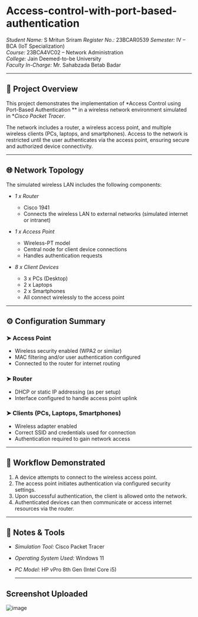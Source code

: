 # Access-control-with-port-based-authentication
*Student Name:* S Mritun Sriram 
*Register No.:* 23BCAR0539
*Semester:* IV – BCA (IoT Specialization)  
*Course:* 23BCA4VC02 – Network Administration  
*College:* Jain Deemed-to-be University  
*Faculty In-Charge:* Mr. Sahabzada Betab Badar

---

## 🧠 Project Overview  
This project demonstrates the implementation of *Access Control using Port-Based Authentication ** in a wireless network environment simulated in **Cisco Packet Tracer*.

The network includes a router, a wireless access point, and multiple wireless clients (PCs, laptops, and smartphones). Access to the network is restricted until the user authenticates via the access point, ensuring secure and authorized device connectivity.

---

## 🌐 Network Topology  
The simulated wireless LAN includes the following components:

- *1 x Router*  
  - Cisco 1941  
  - Connects the wireless LAN to external networks (simulated internet or intranet)

- *1 x Access Point*  
  - Wireless-PT model  
  - Central node for client device connections  
  - Handles authentication requests

- *8 x Client Devices*  
  - 3 x PCs (Desktop)  
  - 2 x Laptops  
  - 2 x Smartphones  
  - All connect wirelessly to the access point

---

## ⚙ Configuration Summary  
### ➤ Access Point  
- Wireless security enabled (WPA2 or similar)  
- MAC filtering and/or user authentication configured  
- Connected to the router for internet routing  

### ➤ Router  
- DHCP or static IP addressing (as per setup)  
- Interface configured to handle access point uplink  

### ➤ Clients (PCs, Laptops, Smartphones)  
- Wireless adapter enabled  
- Correct SSID and credentials used for connection  
- Authentication required to gain network access  

---

## 🔄 Workflow Demonstrated  
1. A device attempts to connect to the wireless access point.  
2. The access point initiates authentication via configured security settings.  
3. Upon successful authentication, the client is allowed onto the network.  
4. Authenticated devices can then communicate or access internet resources via the router.
   
---
## 🧾 Notes & Tools  
- *Simulation Tool:* Cisco Packet Tracer  
- *Operating System Used:* Windows 11  
- *PC Model:* HP vPro 8th Gen (Intel Core i5)

  ---
## Screenshot Uploaded
![image](https://github.com/user-attachments/assets/d03f34e0-95fa-498a-81dc-2f9b0db75d2a)
